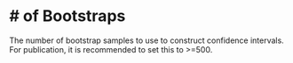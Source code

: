 # # of Bootstraps

The number of bootstrap samples to use to construct confidence intervals. For
publication, it is recommended to set this to >=500.
